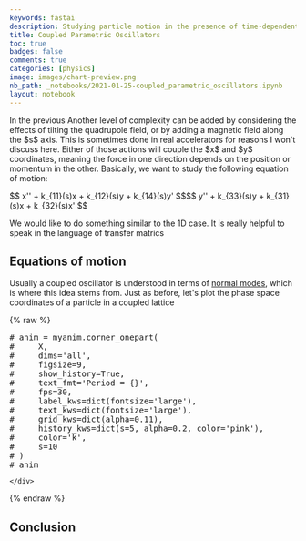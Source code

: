 ```yaml
---
keywords: fastai
description: Studying particle motion in the presence of time-dependent coupled linear forces.
title: Coupled Parametric Oscillators
toc: true 
badges: false
comments: true
categories: [physics]
image: images/chart-preview.png
nb_path: _notebooks/2021-01-25-coupled_parametric_oscillators.ipynb
layout: notebook
---
```


<!--
#################################################
### THIS FILE WAS AUTOGENERATED! DO NOT EDIT! ###
#################################################
# file to edit: _notebooks/2021-01-25-coupled_parametric_oscillators.ipynb
-->

<div class="container" id="notebook-container">
        
<div class="cell border-box-sizing text_cell rendered"><div class="inner_cell">
<div class="text_cell_render border-box-sizing rendered_html">
<p>In the previous Another level of complexity can be added by considering the effects of tilting the quadrupole field, or by adding a magnetic field along the $s$ axis. This is sometimes done in real accelerators for reasons I won't discuss here. Either of those actions will couple the $x$ and $y$ coordinates, meaning the force in one direction depends on the position or momentum in the other. Basically, we want to study the following equation of motion:</p>
$$
x'' + k_{11}(s)x + k_{12}(s)y + k_{14}(s)y'
$$$$
y'' + k_{33}(s)y + k_{31}(s)x + k_{32}(s)x'
$$<p>We would like to do something similar to the 1D case. It is really helpful to speak in the language of transfer matrics</p>

</div>
</div>
</div>
<div class="cell border-box-sizing text_cell rendered"><div class="inner_cell">
<div class="text_cell_render border-box-sizing rendered_html">
<h2 id="Equations-of-motion">Equations of motion<a class="anchor-link" href="#Equations-of-motion"> </a></h2>
</div>
</div>
</div>
<div class="cell border-box-sizing text_cell rendered"><div class="inner_cell">
<div class="text_cell_render border-box-sizing rendered_html">
<p>Usually a coupled oscillator is understood in terms of <a href="https://en.wikipedia.org/wiki/Normal_mode">normal modes</a>, which is where this idea stems from. Just as before, let's plot the phase space coordinates of a particle in a coupled lattice</p>

</div>
</div>
</div>
    {% raw %}
    
<div class="cell border-box-sizing code_cell rendered">
<div class="input">

<div class="inner_cell">
    <div class="input_area">
<div class=" highlight hl-ipython3"><pre><span></span><span class="c1"># anim = myanim.corner_onepart(</span>
<span class="c1">#     X, </span>
<span class="c1">#     dims=&#39;all&#39;, </span>
<span class="c1">#     figsize=9, </span>
<span class="c1">#     show_history=True, </span>
<span class="c1">#     text_fmt=&#39;Period = {}&#39;,</span>
<span class="c1">#     fps=30,</span>
<span class="c1">#     label_kws=dict(fontsize=&#39;large&#39;),</span>
<span class="c1">#     text_kws=dict(fontsize=&#39;large&#39;),</span>
<span class="c1">#     grid_kws=dict(alpha=0.11),</span>
<span class="c1">#     history_kws=dict(s=5, alpha=0.2, color=&#39;pink&#39;),</span>
<span class="c1">#     color=&#39;k&#39;,</span>
<span class="c1">#     s=10</span>
<span class="c1"># )</span>
<span class="c1"># anim</span>
</pre></div>

    </div>
</div>
</div>

</div>
    {% endraw %}

<div class="cell border-box-sizing text_cell rendered"><div class="inner_cell">
<div class="text_cell_render border-box-sizing rendered_html">
<h2 id="Conclusion">Conclusion<a class="anchor-link" href="#Conclusion"> </a></h2>
</div>
</div>
</div>
</div>
 

